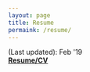 ```yaml
---
layout: page
title: Resume
permaink: /resume/
---
```


(Last updated): Feb '19  
**[Resume/CV][resume full]**

[resume full]:assets/resume_full.pdf
